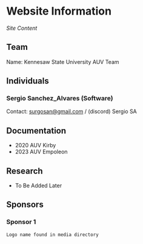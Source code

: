 # Website Information
_Site Content_

## Team

Name: Kennesaw State University AUV Team

## Individuals

### Sergio Sanchez_Alvares (Software)

Contact: surgosan@gmail.com / (discord) Sergio SA


## Documentation

- 2020 AUV Kirby
- 2023 AUV Empoleon

## Research

 - To Be Added Later


## Sponsors

### Sponsor 1

``Logo name found in media directory``